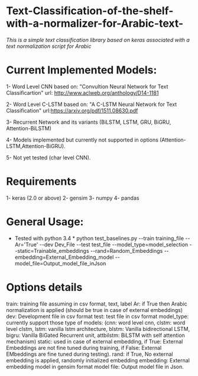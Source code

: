 # Text-Classification-of-the-shelf-with-a-normalizer-for-Arabic-text-

*This is a simple text classification library based on keras associated with a text normalization script for Arabic*

# Current Implemented Models:

1- Word Level CNN based on:
"Convultion Neural Network for Text Classificartion"
url: http://www.aclweb.org/anthology/D14-1181

2- Word Level C-LSTM based on:
"A C-LSTM Neural Network for Text Classification"
url:https://arxiv.org/pdf/1511.08630.pdf

3- Recurrent Network and its variants (BiLSTM, LSTM, GRU, BiGRU, Attention-BiLSTM)

4- Models implemented but currently not supported in options (Attention-LSTM,Attention-BiGRU).

5- Not yet tested  (char level CNN). 

# Requirements

1- keras (2.0 or above)
2- gensim
3- numpy
4- pandas

# General Usage:
* Tested with python 3.4 *
python test_baselines.py --train training_file --Ar='True' --dev Dev_File --test test_file --model_type=model_selection --static=Trainable_embeddings --rand=Random_Embeddings --embedding=External_Embedding_model --model_file=Output_model_file_inJson

# Options details #

train: training file assuming in csv format, text, label
Ar: if True then Arabic normalization is applied (should be true in case of external embeddings)
dev: Development file in csv format 
test: test file in csv format
model_type: currently support those type of models: (cnn: word level cnn, clstm: word level clstm, lstm: vanilla lstm architecture, blstm: Vanilla bidirectional LSTM, bigru: Vanilla BiGated Recurrent unit, attbilstm: BiLSTM with self attention mechanism)
static: used in case of external embedding, if True: External Embeddings are not fine tuned during training, if False: External EMbeddings are fine tuned during testing). 
rand: if True, No external embedding is applied, randomly initialized embedding 
embedding: External embedding model in gensim format
model file: Output model file in Json.


